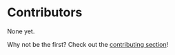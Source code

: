 # Contributors

None yet.

Why not be the first? Check out the [contributing section](../contributing/contributing.md)!
